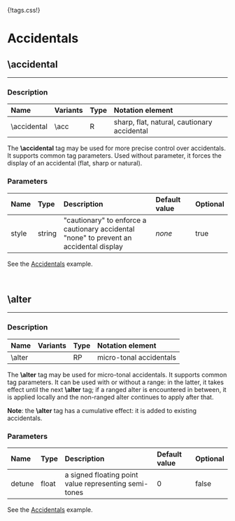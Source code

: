 {!tags.css!}

# Accidentals


## \accidental

-------

### Description

| Name | Variants | Type | Notation element |
| :----| :--------| :----| :----------------|
| \accidental | \acc | R | sharp, flat, natural, cautionary accidental |

The **\accidental** tag may be used for more precise control over accidentals. It supports common tag parameters.
Used without parameter, it forces the display of an accidental (flat, sharp or natural).



### Parameters

| Name        	| Type   | Description    | Default value  | Optional |
| :------------ |:-------| :--------------| :------------- | :--------| 
| style | string | "cautionary" to enforce a cautionary accidental<br/>"none" to prevent an accidental display | *none* | true |

See the [Accidentals](/examples/accidentals/) example.





<br />


## \alter

-------

### Description

| Name | Variants | Type | Notation element |
| :----| :--------| :----| :----------------|
| \alter |  | RP | micro-tonal accidentals |

The **\alter** tag may be used for micro-tonal accidentals. It supports common tag parameters.
It can be used with or without a range: in the latter, it takes effect until the next **\alter** tag; if a ranged alter is encountered in between, it is applied locally and the non-ranged alter continues to apply after that.
 
**Note**: the **\alter** tag has a cumulative effect: it is added to existing accidentals.



### Parameters

| Name        	| Type   | Description    | Default value  | Optional |
| :------------ |:-------| :--------------| :------------- | :--------| 
| detune | float | a signed floating point value representing semi-tones | 0 | false |

See the [Accidentals](/examples/accidentals/) example.



